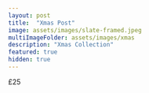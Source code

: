 ```yaml
---
layout: post
title:  "Xmas Post"
image: assets/images/slate-framed.jpeg
multiImageFolder: assets/images/xmas
description: "Xmas Collection"
featured: true
hidden: true
---
```


£25
